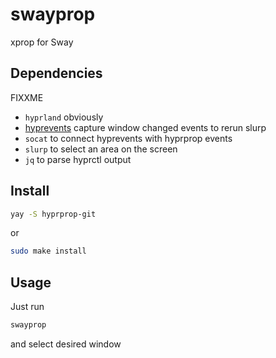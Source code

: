 # swayprop

xprop for Sway


## Dependencies

FIXXME

- `hyprland` obviously
- [hyprevents](https://github.com/vilari-mickopf/hyprevents) capture window changed events to rerun slurp
- `socat` to connect hyprevents with hyprprop events
- `slurp` to select an area on the screen
- `jq` to parse hyprctl output

## Install
```bash
yay -S hyprprop-git
```
or
```bash
sudo make install
```

## Usage
Just run
```bash
swayprop
```
and select desired window
